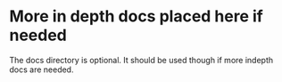 More in depth docs placed here if needed
========================================

The docs directory is optional. It should be used though if more indepth docs are needed.
